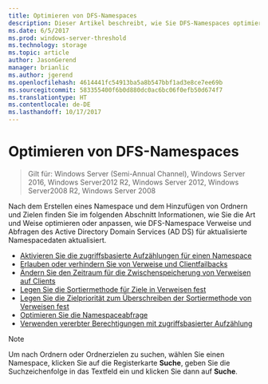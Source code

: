 ```yaml
---
title: Optimieren von DFS-Namespaces
description: Dieser Artikel beschreibt, wie Sie DFS-Namespaces optimieren oder anpassen.
ms.date: 6/5/2017
ms.prod: windows-server-threshold
ms.technology: storage
ms.topic: article
author: JasonGerend
manager: brianlic
ms.author: jgerend
ms.openlocfilehash: 4614441fc54913ba5a8b547bbf1ad3e8ce7ee69b
ms.sourcegitcommit: 583355400f6b0d880dc0ac6bc06f0efb50d674f7
ms.translationtype: HT
ms.contentlocale: de-DE
ms.lasthandoff: 10/17/2017
---
```

# <a name="tuning-dfs-namespaces"></a>Optimieren von DFS-Namespaces

> Gilt für: Windows Server (Semi-Annual Channel), Windows Server 2016, Windows Server2012 R2, Windows Server 2012, Windows Server2008 R2, Windows Server 2008

Nach dem Erstellen eines Namespace und dem Hinzufügen von Ordnern und Zielen finden Sie im folgenden Abschnitt Informationen, wie Sie die Art und Weise optimieren oder anpassen, wie DFS-Namespace Verweise und Abfragen des Active Directory Domain Services (AD DS) für aktualisierte Namespacedaten aktualisiert.

-   [Aktivieren Sie die zugriffsbasierte Aufzählungen für einen Namespace](enable-access-based-enumeration-on-a-namespace.md)
-   [Erlauben oder verhindern Sie von Verweise und Clientfailbacks](enable-or-disable-referrals-and-client-failback.md)
-   [Ändern Sie den Zeitraum für die Zwischenspeicherung von Verweisen auf Clients](change-the-amount-of-time-that-clients-cache-referrals.md)
-   [Legen Sie die Sortiermethode für Ziele in Verweisen fest](set-the-ordering-method-for-targets-in-referrals.md)
-   [Legen Sie die Zielpriorität zum Überschreiben der Sortiermethode von Verweisen fest](set-target-priority-to-override-referral-ordering.md)
-   [Optimieren Sie die Namespaceabfrage](optimize-namespace-polling.md)
-   [Verwenden vererbter Berechtigungen mit zugriffsbasierter Aufzählung](using-inherited-permissions-with-access-based-enumeration.md)

> [!NOTE]
> Um nach Ordnern oder Ordnerzielen zu suchen, wählen Sie einen Namespace, klicken Sie auf die Registerkarte **Suche**, geben Sie die Suchzeichenfolge in das Textfeld ein und klicken Sie dann auf **Suche**.